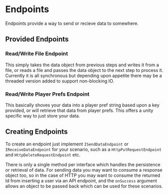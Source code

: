 # Endpoints

Endpoints provide a way to send or recieve data to somewhere.

## Provided Endpoints

### Read/Write File Endpoint

This simply takes the data object from previous steps and writes it from a file, or reads a file and passes the data object to the next step to process it. Currently it is all synchronous but depending upon appetite there may be a threaded version added to support non-blocking IO.

### Read/Write Player Prefs Endpoint

This basically shoves your data into a player pref string based upon a key provided, or will retrieve that data from player prefs. This offers a unity specific way to just store your data.

## Creating Endpoints

To create an endpoint just implement `ISendDataEndpoint` or `IReceiveDataEndpoint` for your scenario, such as a `HttpPutRequestEndpoint` and `HttpDeleteRequestEndpoint` etc. 

There is only a single method per interface which handles the persistence or retrieval of data. For sending data you may want to consume a response object too, so in the case of HTTP you may want to consume the returned Id from inserting a user via an API endpoint, and the `onSuccess` argument allows an object to be passed back which can be used for these scenarios.